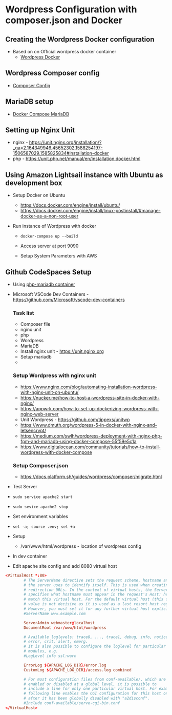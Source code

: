 # Wordpress Configuration with **composer.json** and **Docker**
## Creating the Wordpress Docker configuration
* Based on on Official wordpress docker container
  * [Wordpress Docker](https://github.com/docker-library/wordpress)
## Wordpress Composer config
- [Composer Config](https://composer.rarst.net)

## MariaDB setup
* [Docker Compose MariaDB](https://onexlab-io.medium.com/docker-compose-mariadb-5eb7a37426a2)

## Setting up Nginx Unit
  - nginx - https://unit.nginx.org/installation/?_ga=2.164349946.45652302.1588254197-1506587029.1585825834#installation-docker
  - php - https://unit.php.net/manual/en/installation.docker.html
## Using Amazon Lightsail instance with Ubuntu as development box

- Setup Docker on Ubuntu
  - https://docs.docker.com/engine/install/ubuntu/
  - https://docs.docker.com/engine/install/linux-postinstall/#manage-docker-as-a-non-root-user
- Run instance of Wordpress with docker

  - `docker-compose up --build`
  - Access server at port 9090

  - Setup System Parameters with AWS
## Github CodeSpaces Setup
* Using [php-mariadb container](https://github.com/microsoft/vscode-dev-containers/tree/v0.209.6/containers/php-mariadb)
* Microsoft VSCode Dev Containers - https://github.com/Microsoft/vscode-dev-containers

  ### Task list

  - Composer file
  - nginx unit
  - php
  - Wordpress
  - MariaDB
  - Install nginx unit - https://unit.nginx.org
  - Setup mariadb
  -

  ### Setup Wordpress with nginx unit

  - https://www.nginx.com/blog/automating-installation-wordpress-with-nginx-unit-on-ubuntu/
  - https://nucker.me/how-to-host-a-wordpress-site-in-docker-with-nginx/
  - https://appwrk.com/how-to-set-up-dockerizing-wordpress-with-nginx-web-server
  - Unit Wordpress - https://github.com/tippexs/unitwp
  - https://www.dmuth.org/wordpress-5-in-docker-with-nginx-and-letsencrypt/
  - https://medium.com/swlh/wordpress-deployment-with-nginx-php-fpm-and-mariadb-using-docker-compose-55f59e5c1a
  - https://www.digitalocean.com/community/tutorials/how-to-install-wordpress-with-docker-compose

  ### Setup Composer.json

  - https://docs.platform.sh/guides/wordpress/composer/migrate.html

* Test Server
* `sudo service apache2 start`
* `sudo sevice apache2 stop`

* Set environment variables
* `set -a; source .env; set +a`

* Setup
  - /var/www/html/wordpress - location of wordpress config
* In dev container
* Edit apache site config and add 8080 virtual host

```conf
<VirtualHost *:80>
        # The ServerName directive sets the request scheme, hostname and port that
        # the server uses to identify itself. This is used when creating
        # redirection URLs. In the context of virtual hosts, the ServerName
        # specifies what hostname must appear in the request's Host: header to
        # match this virtual host. For the default virtual host (this file) this
        # value is not decisive as it is used as a last resort host regardless.
        # However, you must set it for any further virtual host explicitly.
        #ServerName www.example.com

        ServerAdmin webmaster@localhost
        DocumentRoot /var/www/html/wordpress

        # Available loglevels: trace8, ..., trace1, debug, info, notice, warn,
        # error, crit, alert, emerg.
        # It is also possible to configure the loglevel for particular
        # modules, e.g.
        #LogLevel info ssl:warn

        ErrorLog ${APACHE_LOG_DIR}/error.log
        CustomLog ${APACHE_LOG_DIR}/access.log combined

        # For most configuration files from conf-available/, which are
        # enabled or disabled at a global level, it is possible to
        # include a line for only one particular virtual host. For example the
        # following line enables the CGI configuration for this host only
        # after it has been globally disabled with "a2disconf".
        #Include conf-available/serve-cgi-bin.conf
</VirtualHost>
```
